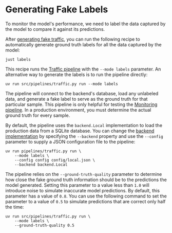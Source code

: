 # Generating Fake Labels

To monitor the model's performance, we need to label the data captured by the model to compare it against its predictions.

After [generating fake traffic](.guide/monitoring-pipeline/generating-fake-traffic.md), you can run the following recipe to automatically generate ground truth labels for all the data captured by the model:

```shell
just labels
```

This recipe runs the [Traffic pipeline](src/pipelines/traffic.py) with the `--mode labels` parameter. An alternative way to generate the labels is to run the pipeline directly:

```shell
uv run src/pipelines/traffic.py run --mode labels
```

The pipeline will connect to the backend's database, load any unlabeled data, and generate a fake label to serve as the ground truth for that particular sample. This pipeline is only helpful for testing the [Monitoring pipeline](src/pipelines/monitoring.py). In a production environment, you must determine the actual ground truth for every sample.

By default, the pipeline uses the `backend.Local` implementation to load the production data from a SQLite database. You can change the [backend implementation](src/inference/backend.py) by specifying the `--backend` property and use the `--config` parameter to supply a JSON configuration file to the pipeline:

```shell
uv run pipelines/traffic.py run \
    --mode labels \
    --config config config/local.json \
    --backend backend.Local
```

The pipeline relies on the `--ground-truth-quality` parameter to determine how close the fake ground truth information should be to the predictions the model generated. Setting this parameter to a value less than `1.0` will introduce noise to simulate inaccurate model predictions. By default, this parameter has a value of `0.8`. You can use the following command to set the parameter to a value of `0.5` to simulate predictions that are correct only half the time:

```shell
uv run src/pipelines/traffic.py run \
    --mode labels \
    --ground-truth-quality 0.5
```
